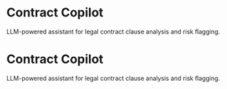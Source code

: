 # Contract Copilot
LLM-powered assistant for legal contract clause analysis and risk flagging.
# Contract Copilot
LLM-powered assistant for legal contract clause analysis and risk flagging.
